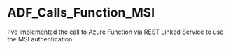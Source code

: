 # ADF_Calls_Function_MSI
I've implemented the call to Azure Function via REST Linked Service to use the MSI authentication.
